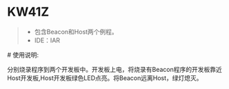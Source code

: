 ﻿# KW41Z
>* 包含Beacon和Host两个例程。
>* IDE：IAR


﻿# 使用说明:

分别烧录程序到两个开发板中。开发板上电，将烧录有Beacon程序的开发板靠近Host开发板,Host开发板绿色LED点亮。将Beacon远离Host，绿灯熄灭。
